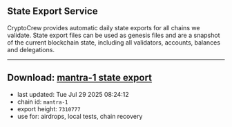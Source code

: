 ## State Export Service
CryptoCrew provides automatic daily state exports for all chains we validate. State export files can be used as genesis files and are a snapshot of the current blockchain state, including all validators, accounts, balances and delegations.

---
**Download: [mantra-1 state export](https://dl-eu2.ccvalidators.com/SERVICE/mantrachain/mantra-1_export_7310777.json)**
---

- last updated: Tue Jul 29 2025 08:24:12
- chain id: `mantra-1`
- export height: `7310777`
- use for: airdrops, local tests, chain recovery
